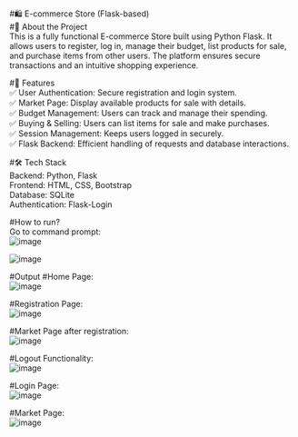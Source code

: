 #🛍️ E-commerce Store (Flask-based)                    
#📌 About the Project            
This is a fully functional E-commerce Store built using Python Flask. It allows users to register, log in, manage their budget, list products for sale, and purchase items from other users. The platform ensures secure transactions and an intuitive shopping experience.              

#🚀 Features                           
✅ User Authentication: Secure registration and login system.                   
✅ Market Page: Display available products for sale with details.                         
✅ Budget Management: Users can track and manage their spending.                          
✅ Buying & Selling: Users can list items for sale and make purchases.                               
✅ Session Management: Keeps users logged in securely.                                
✅ Flask Backend: Efficient handling of requests and database interactions.                            

#🛠️ Tech Stack                          
Backend: Python, Flask                                 
Frontend: HTML, CSS, Bootstrap                            
Database: SQLite                                                         
Authentication: Flask-Login                                            

#How to run?            
Go to command prompt:                 
![image](https://github.com/user-attachments/assets/a3e02b90-c76d-41d9-858f-c317bacfccc0)                         

![image](https://github.com/user-attachments/assets/d9b0c45a-1b82-4a92-8961-a5fbe306bd22)                              

#Output
#Home Page:                  
![image](https://github.com/user-attachments/assets/55317795-b8df-4099-a784-d1df21632c1d)                    

#Registration Page:              
![image](https://github.com/user-attachments/assets/78c45562-fdb7-42f5-b2ad-b4d09a218499)                                    

#Market Page after registration:                
![image](https://github.com/user-attachments/assets/572fc72a-064a-4791-a4f4-a981370d1e39)                      

#Logout Functionality:                             
![image](https://github.com/user-attachments/assets/56aa92c2-3dd8-4211-95c9-498faba12350)                

#Login Page:              
![image](https://github.com/user-attachments/assets/b284273c-775d-4c55-b749-674b19fbf3fa)                        

#Market Page:                   
![image](https://github.com/user-attachments/assets/67aa2b49-1bd1-4c9c-84cf-7a4b8d81e65b)









